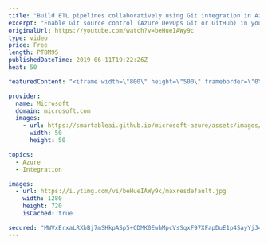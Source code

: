 ```yaml
---
title: "Build ETL pipelines collaboratively using Git integration in Azure Data Factory | Azure Friday"
excerpt: "Enable Git source control (Azure DevOps Git or GitHub) in your data factories to do collaboration, source control, change tracking, change difference, continuous integration, and deployment. [00:55] Demo Start   Visual authoring in Azure Data Factory - Advantages of Git integration https://aka.ms/azfr/546/01"
originalUrl: https://youtube.com/watch?v=beHueIAWy9c
type: video
price: Free
length: PT8M9S
publishedDateTime: 2019-06-11T19:22:26Z
heat: 50

featuredContent: "<iframe width=\"800\" height=\"500\" frameborder=\"0\" src=\"https://www.youtube.com/embed/beHueIAWy9c\" allow=\"accelerometer; autoplay; encrypted-media; gyroscope; picture-in-picture\" allowfullscreen></iframe>"

provider:
  name: Microsoft
  domain: microsoft.com
  images:
    - url: https://smartableai.github.io/microsoft-azure/assets/images/organizations/microsoft.com-50x50.jpg
      width: 50
      height: 50

topics:
  - Azure
  - Integration

images:
  - url: https://i.ytimg.com/vi/beHueIAWy9c/maxresdefault.jpg
    width: 1280
    height: 720
    isCached: true

secured: "MWVxErxaLRXbBj7mSHkpASp5+CDMK0EwhMpcVsSqxF97XFapDuE1p4SayYjJ4XBYJEngX4eLCRuh3sHCkMmJOJ0Adt4T+4+ZAp72bfjScMSjayfS2NlDEJR7LLtyJe2vkWHnOIVTACku6SugFIaNHKPIaBtdM1tMLSWcuP6kggSna3tfKY7d4CPTCAEaZQZY6ljoGYRni2Q6ZhaYkFPzFUte1oReXpE00SUqLukK0nfBCECEcCE7oa6O1C6umwjxNms4smU8VeMs61girXENB++h8k0JLg9vsliOlGuSxbuI2wZRhsXQSZutC8mD4WG2xZTsb7JCZSsrdKwVaR6z2xsY5k9OzZtmMTmRdzYtJemNOd/dQ3xwOSUUBBj/QIzYq7oVoVDk1zlWFxB0ToFzSDQ80D25oTNSzQ06QIQ73Wc=;0pvQu6R1bB69A9U9gSNwuQ=="
---
```


